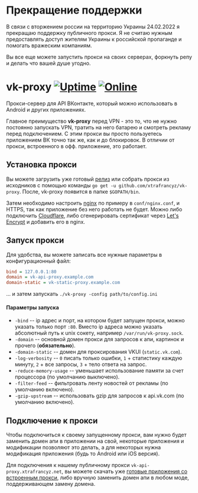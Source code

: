 # Прекращение поддержки

В связи с вторжением россии на территорию Украины 24.02.2022 я прекращаю поддержку публичного прокси. Я не считаю нужным предоставлять доступ жителям Украины к российской пропаганде и помогать вражеским компаниям.

Вы все еще можете запустить прокси на своих серверах, форкнуть репу и делать что вашей душе угодно.

# vk-proxy [![Uptime](https://img.shields.io/uptimerobot/ratio/7/m780088591-4c8a704c43ffe8c145057754.svg)](https://xtrafrancyz.net/unblock-vk) [![Online](https://img.shields.io/badge/endpoint.svg?url=https://other.xtrafrancyz.net/vk-proxy-badge/onlineBadge)](https://xtrafrancyz.net/unblock-vk)

Прокси-сервер для API ВКонтакте, который можно использовать в Android и других приложениях.

Главное преимущество **vk-proxy** перед VPN - это то, что не нужно постоянно запускать VPN, тратить на него батарею и смотреть рекламу перед подключением. С этим прокси вы просто пользуетесь приложением ВК точно так же, как и до блокировок. В отличии от прокси, встроенного в офф. приложение, это работает.

## Установка прокси
Вы можете загрузить уже готовый [релиз](https://github.com/xtrafrancyz/vk-proxy/releases) или собрать прокси из исходников с помощью команды `go get -u github.com/xtrafrancyz/vk-proxy`. После, vk-proxy появится в папке `$GOPATH/bin`.

Затем необходимо настроить [nginx](https://nginx.org/) по примеру в `conf/nginx.conf`, и HTTPS, так как приложение без него работать не будет. Можно либо подключить [Cloudflare](https://www.cloudflare.com), либо сгенерировать сертификат через [Let's Encrypt](https://certbot.eff.org) и добавить его в nginx.

## Запуск прокси
Для удобства, вы можете записать все нужные параметры в конфигурационный файл:
```ini
bind = 127.0.0.1:80
domain = vk-api-proxy.example.com
domain-static = vk-static-proxy.example.com
```
... и затем запускать `./vk-proxy -config path/to/config.ini`

#### Параметры запуска
- `-bind` -- ip адрес и порт, на котором будет запущен прокси, можно указать только порт `:80`. Вместо ip адреса можно указать абсолютный путь к unix сокету, например `/var/run/vk-proxy.sock`.
- `-domain` -- основной домен прокси для запросов к апи, картинок и прочего (**обязательно**).
- `-domain-static` -- домен для проксирования VKUI (`static.vk.com`).
- `-log-verbosity` -- `0` писать только ошибки, `1` + статистику каждую минуту, `2` + все запросы, `3` + тело ответа на запрос.
- `-reduce-memory-usage` -- уменьшает использование памяти за счет процессора (по умолчанию выключено).
- `-filter-feed` -- фильтровать ленту новостей от рекламы (по умолчанию включено).
- `-gzip-upstream` -- использовать gzip для запросов к api.vk.com (по умолчанию включено).

## Подключение к прокси
Чтобы подключиться к своему запущенному прокси, вам нужно будет заменить домен апи в приложении на свой, некоторые приложения и модификации позволяют это делать, а для некоторых нужна модификация приложения (будь то Android или iOS версия).

Для подключения к нашему публичному прокси `vk-api-proxy.xtrafrancyz.net`, вы можете скачать уже [готовые приложения со встроенным прокси](https://xtrafrancyz.net/unblock-vk#modified_apps), либо вручную заменить домен апи в любом моде, поддерживающем замену домена.
